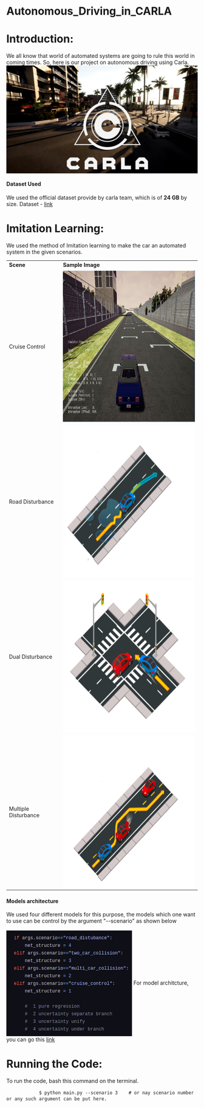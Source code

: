 # Autonomous_Driving_in_CARLA

# Introduction:

We all know that world of automated systems are going to rule this world in coming times. So, here is our project on autonomous driving using Carla.
<img src = "./media_/carla.jpg" align="center"/>

<h4>Dataset Used</h4>
We used the official dataset provide by carla team, which is of <B>24 GB</B> by size.
Dataset - <a href="https://drive.google.com/file/d/1hloAeyamYn-H6MfV1dRtY1gJPhkR55sY/view">link</a>

# Imitation Learning:

We used the method of Imitation learning to make the car an automated system in the given scenarios.

<table align="center">
  <tr>
    <td><B>Scene</B></td>
    <td><B>Sample Image</B></td>
  </tr>
  <tr>
    <td>Cruise Control</td>
    <td><img src="./media_/cruise.jpeg" height="400" width="400"/></td>
  </tr>
    <tr>
    <td>Road Disturbance</td>
    <td><img src="./media_/Scene_1.png" height="400" width="400"/></td>
  </tr>
    <tr>
    <td>Dual Disturbance</td>
    <td><img src="./media_/Scene_2.png" height="400" width="400"/></td>
  </tr>
    <tr>
    <td>Multiple Disturbance</td>
    <td><img src="./media_/Scene_3.png" height="400" width="400"/></td>
  </tr>
</table>

<h4>Models architecture</h4>
We used four different models for this purpose, the models which one want to use can be control by the argument "--scenario" as shown below<br>
<br>
<img src="./media_/arg.png" align="center"/>
For model architcture, you can go this <a href ="https://github.com/AYUSH-ISHAN/Autonomous_Driving_in_CARLA/blob/main/carla_net.py">link</a>

# Running the Code:

To run the code, bash this command on the terminal.

                $ python main.py --scenario 3    # or nay scenario number or any such argument can be put here.
                
